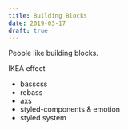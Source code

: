 ```yaml
---
title: Building Blocks
date: 2019-03-17
draft: true
---
```


People like building blocks.

IKEA effect

- basscss
- rebass
- axs
- styled-components & emotion
- styled system

